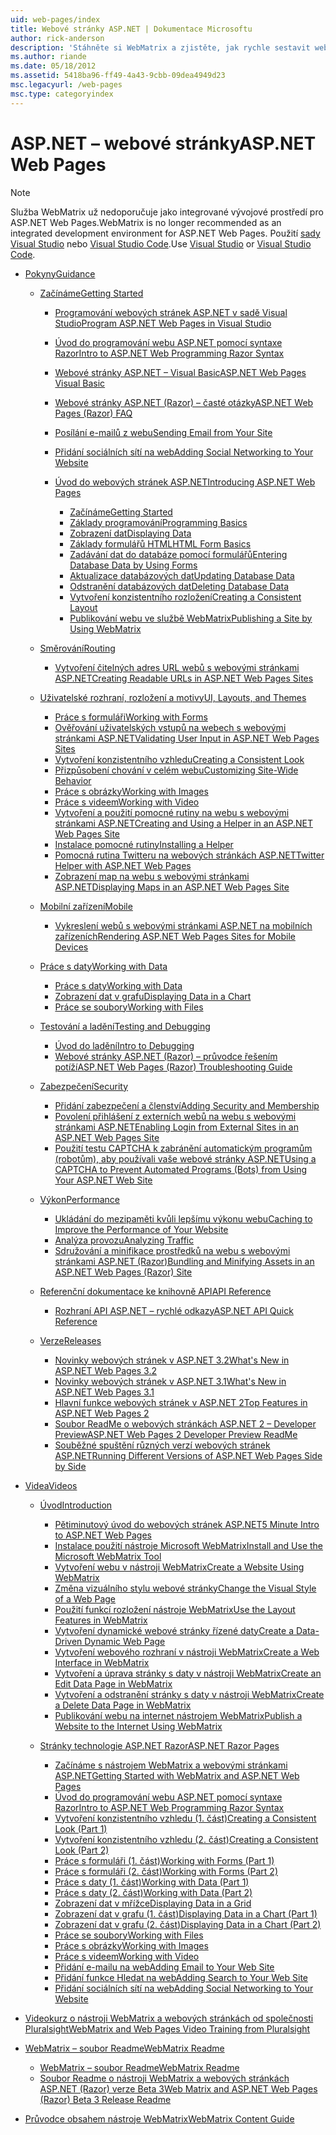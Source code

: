 ```yaml
---
uid: web-pages/index
title: Webové stránky ASP.NET | Dokumentace Microsoftu
author: rick-anderson
description: 'Stáhněte si WebMatrix a zjistěte, jak rychle sestavit webové stránky v jednoduchý způsob kombinování serverového kódu s HTML.'
ms.author: riande
ms.date: 05/18/2012
ms.assetid: 5418ba96-ff49-4a43-9cbb-09dea4949d23
msc.legacyurl: /web-pages
msc.type: categoryindex
---
```

<a name="aspnet-web-pages"></a><span data-ttu-id="7b002-103">ASP.NET – webové stránky</span><span class="sxs-lookup"><span data-stu-id="7b002-103">ASP.NET Web Pages</span></span>
====================

> [!NOTE] 
> <span data-ttu-id="7b002-104">Služba WebMatrix už nedoporučuje jako integrované vývojové prostředí pro ASP.NET Web Pages.</span><span class="sxs-lookup"><span data-stu-id="7b002-104">WebMatrix is no longer recommended as an integrated development environment for ASP.NET Web Pages.</span></span> <span data-ttu-id="7b002-105">Použití [sady Visual Studio](xref:aspnet/web-pages/overview/getting-started/program-asp-net-web-pages-in-visual-studio) nebo [Visual Studio Code](https://code.visualstudio.com/).</span><span class="sxs-lookup"><span data-stu-id="7b002-105">Use [Visual Studio](xref:aspnet/web-pages/overview/getting-started/program-asp-net-web-pages-in-visual-studio) or [Visual Studio Code](https://code.visualstudio.com/).</span></span>

- [<span data-ttu-id="7b002-106">Pokyny</span><span class="sxs-lookup"><span data-stu-id="7b002-106">Guidance</span></span>](overview/index.md)

    - [<span data-ttu-id="7b002-107">Začínáme</span><span class="sxs-lookup"><span data-stu-id="7b002-107">Getting Started</span></span>](overview/getting-started/index.md)

        - [<span data-ttu-id="7b002-108">Programování webových stránek ASP.NET v sadě Visual Studio</span><span class="sxs-lookup"><span data-stu-id="7b002-108">Program ASP.NET Web Pages in Visual Studio</span></span>](overview/getting-started/program-asp-net-web-pages-in-visual-studio.md)
        - [<span data-ttu-id="7b002-109">Úvod do programování webu ASP.NET pomocí syntaxe Razor</span><span class="sxs-lookup"><span data-stu-id="7b002-109">Intro to ASP.NET Web Programming Razor Syntax</span></span>](overview/getting-started/introducing-razor-syntax-c.md)
        - [<span data-ttu-id="7b002-110">Webové stránky ASP.NET – Visual Basic</span><span class="sxs-lookup"><span data-stu-id="7b002-110">ASP.NET Web Pages Visual Basic</span></span>](overview/getting-started/introducing-razor-syntax-vb.md)
        - [<span data-ttu-id="7b002-111">Webové stránky ASP.NET (Razor) – časté otázky</span><span class="sxs-lookup"><span data-stu-id="7b002-111">ASP.NET Web Pages (Razor) FAQ</span></span>](overview/getting-started/aspnet-web-pages-razor-faq.md)
        - [<span data-ttu-id="7b002-112">Posílání e-mailů z webu</span><span class="sxs-lookup"><span data-stu-id="7b002-112">Sending Email from Your Site</span></span>](overview/getting-started/11-adding-email-to-your-web-site.md)
        - [<span data-ttu-id="7b002-113">Přidání sociálních sítí na web</span><span class="sxs-lookup"><span data-stu-id="7b002-113">Adding Social Networking to Your Website</span></span>](overview/getting-started/13-adding-social-networking-to-your-web-site.md)
        - [<span data-ttu-id="7b002-114">Úvod do webových stránek ASP.NET</span><span class="sxs-lookup"><span data-stu-id="7b002-114">Introducing ASP.NET Web Pages</span></span>](overview/getting-started/introducing-aspnet-web-pages-2/index.md)

            - [<span data-ttu-id="7b002-115">Začínáme</span><span class="sxs-lookup"><span data-stu-id="7b002-115">Getting Started</span></span>](overview/getting-started/introducing-aspnet-web-pages-2/getting-started.md)
            - [<span data-ttu-id="7b002-116">Základy programování</span><span class="sxs-lookup"><span data-stu-id="7b002-116">Programming Basics</span></span>](overview/getting-started/introducing-aspnet-web-pages-2/intro-to-web-pages-programming.md)
            - [<span data-ttu-id="7b002-117">Zobrazení dat</span><span class="sxs-lookup"><span data-stu-id="7b002-117">Displaying Data</span></span>](overview/getting-started/introducing-aspnet-web-pages-2/displaying-data.md)
            - [<span data-ttu-id="7b002-118">Základy formulářů HTML</span><span class="sxs-lookup"><span data-stu-id="7b002-118">HTML Form Basics</span></span>](overview/getting-started/introducing-aspnet-web-pages-2/form-basics.md)
            - [<span data-ttu-id="7b002-119">Zadávání dat do databáze pomocí formulářů</span><span class="sxs-lookup"><span data-stu-id="7b002-119">Entering Database Data by Using Forms</span></span>](overview/getting-started/introducing-aspnet-web-pages-2/entering-data.md)
            - [<span data-ttu-id="7b002-120">Aktualizace databázových dat</span><span class="sxs-lookup"><span data-stu-id="7b002-120">Updating Database Data</span></span>](overview/getting-started/introducing-aspnet-web-pages-2/updating-data.md)
            - [<span data-ttu-id="7b002-121">Odstranění databázových dat</span><span class="sxs-lookup"><span data-stu-id="7b002-121">Deleting Database Data</span></span>](overview/getting-started/introducing-aspnet-web-pages-2/deleting-data.md)
            - [<span data-ttu-id="7b002-122">Vytvoření konzistentního rozložení</span><span class="sxs-lookup"><span data-stu-id="7b002-122">Creating a Consistent Layout</span></span>](overview/getting-started/introducing-aspnet-web-pages-2/layouts.md)
            - [<span data-ttu-id="7b002-123">Publikování webu ve službě WebMatrix</span><span class="sxs-lookup"><span data-stu-id="7b002-123">Publishing a Site by Using WebMatrix</span></span>](overview/getting-started/introducing-aspnet-web-pages-2/publishing.md)
    - [<span data-ttu-id="7b002-124">Směrování</span><span class="sxs-lookup"><span data-stu-id="7b002-124">Routing</span></span>](overview/routing/index.md)

        - [<span data-ttu-id="7b002-125">Vytvoření čitelných adres URL webů s webovými stránkami ASP.NET</span><span class="sxs-lookup"><span data-stu-id="7b002-125">Creating Readable URLs in ASP.NET Web Pages Sites</span></span>](overview/routing/creating-readable-urls-in-aspnet-web-pages-sites.md)
    - [<span data-ttu-id="7b002-126">Uživatelské rozhraní, rozložení a motivy</span><span class="sxs-lookup"><span data-stu-id="7b002-126">UI, Layouts, and Themes</span></span>](overview/ui-layouts-and-themes/index.md)

        - [<span data-ttu-id="7b002-127">Práce s formuláři</span><span class="sxs-lookup"><span data-stu-id="7b002-127">Working with Forms</span></span>](overview/ui-layouts-and-themes/4-working-with-forms.md)
        - [<span data-ttu-id="7b002-128">Ověřování uživatelských vstupů na webech s webovými stránkami ASP.NET</span><span class="sxs-lookup"><span data-stu-id="7b002-128">Validating User Input in ASP.NET Web Pages Sites</span></span>](overview/ui-layouts-and-themes/validating-user-input-in-aspnet-web-pages-sites.md)
        - [<span data-ttu-id="7b002-129">Vytvoření konzistentního vzhledu</span><span class="sxs-lookup"><span data-stu-id="7b002-129">Creating a Consistent Look</span></span>](overview/ui-layouts-and-themes/3-creating-a-consistent-look.md)
        - [<span data-ttu-id="7b002-130">Přizpůsobení chování v celém webu</span><span class="sxs-lookup"><span data-stu-id="7b002-130">Customizing Site-Wide Behavior</span></span>](overview/ui-layouts-and-themes/18-customizing-site-wide-behavior.md)
        - [<span data-ttu-id="7b002-131">Práce s obrázky</span><span class="sxs-lookup"><span data-stu-id="7b002-131">Working with Images</span></span>](overview/ui-layouts-and-themes/9-working-with-images.md)
        - [<span data-ttu-id="7b002-132">Práce s videem</span><span class="sxs-lookup"><span data-stu-id="7b002-132">Working with Video</span></span>](overview/ui-layouts-and-themes/10-working-with-video.md)
        - [<span data-ttu-id="7b002-133">Vytvoření a použití pomocné rutiny na webu s webovými stránkami ASP.NET</span><span class="sxs-lookup"><span data-stu-id="7b002-133">Creating and Using a Helper in an ASP.NET Web Pages Site</span></span>](overview/ui-layouts-and-themes/creating-and-using-a-helper-in-an-aspnet-web-pages-site.md)
        - [<span data-ttu-id="7b002-134">Instalace pomocné rutiny</span><span class="sxs-lookup"><span data-stu-id="7b002-134">Installing a Helper</span></span>](overview/ui-layouts-and-themes/installing-helpers.md)
        - [<span data-ttu-id="7b002-135">Pomocná rutina Twitteru na webových stránkách ASP.NET</span><span class="sxs-lookup"><span data-stu-id="7b002-135">Twitter Helper with ASP.NET Web Pages</span></span>](overview/ui-layouts-and-themes/twitter-helper.md)
        - [<span data-ttu-id="7b002-136">Zobrazení map na webu s webovými stránkami ASP.NET</span><span class="sxs-lookup"><span data-stu-id="7b002-136">Displaying Maps in an ASP.NET Web Pages Site</span></span>](overview/ui-layouts-and-themes/displaying-maps-in-an-aspnet-web-pages-site.md)
    - [<span data-ttu-id="7b002-137">Mobilní zařízení</span><span class="sxs-lookup"><span data-stu-id="7b002-137">Mobile</span></span>](overview/mobile/index.md)

        - [<span data-ttu-id="7b002-138">Vykreslení webů s webovými stránkami ASP.NET na mobilních zařízeních</span><span class="sxs-lookup"><span data-stu-id="7b002-138">Rendering ASP.NET Web Pages Sites for Mobile Devices</span></span>](overview/mobile/rendering-aspnet-web-pages-sites-for-mobile-devices.md)
    - [<span data-ttu-id="7b002-139">Práce s daty</span><span class="sxs-lookup"><span data-stu-id="7b002-139">Working with Data</span></span>](overview/data/index.md)

        - [<span data-ttu-id="7b002-140">Práce s daty</span><span class="sxs-lookup"><span data-stu-id="7b002-140">Working with Data</span></span>](overview/data/5-working-with-data.md)
        - [<span data-ttu-id="7b002-141">Zobrazení dat v grafu</span><span class="sxs-lookup"><span data-stu-id="7b002-141">Displaying Data in a Chart</span></span>](overview/data/7-displaying-data-in-a-chart.md)
        - [<span data-ttu-id="7b002-142">Práce se soubory</span><span class="sxs-lookup"><span data-stu-id="7b002-142">Working with Files</span></span>](overview/data/working-with-files.md)
    - [<span data-ttu-id="7b002-143">Testování a ladění</span><span class="sxs-lookup"><span data-stu-id="7b002-143">Testing and Debugging</span></span>](overview/testing-and-debugging/index.md)

        - [<span data-ttu-id="7b002-144">Úvod do ladění</span><span class="sxs-lookup"><span data-stu-id="7b002-144">Intro to Debugging</span></span>](overview/testing-and-debugging/introduction-to-debugging.md)
        - [<span data-ttu-id="7b002-145">Webové stránky ASP.NET (Razor) – průvodce řešením potíží</span><span class="sxs-lookup"><span data-stu-id="7b002-145">ASP.NET Web Pages (Razor) Troubleshooting Guide</span></span>](overview/testing-and-debugging/aspnet-web-pages-razor-troubleshooting-guide.md)
    - [<span data-ttu-id="7b002-146">Zabezpečení</span><span class="sxs-lookup"><span data-stu-id="7b002-146">Security</span></span>](overview/security/index.md)

        - [<span data-ttu-id="7b002-147">Přidání zabezpečení a členství</span><span class="sxs-lookup"><span data-stu-id="7b002-147">Adding Security and Membership</span></span>](overview/security/16-adding-security-and-membership.md)
        - [<span data-ttu-id="7b002-148">Povolení přihlášení z externích webů na webu s webovými stránkami ASP.NET</span><span class="sxs-lookup"><span data-stu-id="7b002-148">Enabling Login from External Sites in an ASP.NET Web Pages Site</span></span>](overview/security/enabling-login-from-external-sites-in-an-aspnet-web-pages-site.md)
        - [<span data-ttu-id="7b002-149">Použití testu CAPTCHA k zabránění automatickým programům (robotům), aby používali vaše webové stránky ASP.NET</span><span class="sxs-lookup"><span data-stu-id="7b002-149">Using a CAPTCHA to Prevent Automated Programs (Bots) from Using Your ASP.NET Web Site</span></span>](overview/security/using-a-catpcha-to-prevent-automated-programs-bots-from-using-your-aspnet-web-site.md)
    - [<span data-ttu-id="7b002-150">Výkon</span><span class="sxs-lookup"><span data-stu-id="7b002-150">Performance</span></span>](overview/performance-and-traffic/index.md)

        - [<span data-ttu-id="7b002-151">Ukládání do mezipaměti kvůli lepšímu výkonu webu</span><span class="sxs-lookup"><span data-stu-id="7b002-151">Caching to Improve the Performance of Your Website</span></span>](overview/performance-and-traffic/15-caching-to-improve-the-performance-of-your-website.md)
        - [<span data-ttu-id="7b002-152">Analýza provozu</span><span class="sxs-lookup"><span data-stu-id="7b002-152">Analyzing Traffic</span></span>](overview/performance-and-traffic/14-analyzing-traffic.md)
        - [<span data-ttu-id="7b002-153">Sdružování a minifikace prostředků na webu s webovými stránkami ASP.NET (Razor)</span><span class="sxs-lookup"><span data-stu-id="7b002-153">Bundling and Minifying Assets in an ASP.NET Web Pages (Razor) Site</span></span>](overview/performance-and-traffic/bundling-and-minifying-assets-in-an-aspnet-web-pages-razor-site.md)
    - [<span data-ttu-id="7b002-154">Referenční dokumentace ke knihovně API</span><span class="sxs-lookup"><span data-stu-id="7b002-154">API Reference</span></span>](overview/api-reference/index.md)

        - [<span data-ttu-id="7b002-155">Rozhraní API ASP.NET – rychlé odkazy</span><span class="sxs-lookup"><span data-stu-id="7b002-155">ASP.NET API Quick Reference</span></span>](overview/api-reference/asp-net-web-pages-api-reference.md)
    - [<span data-ttu-id="7b002-156">Verze</span><span class="sxs-lookup"><span data-stu-id="7b002-156">Releases</span></span>](overview/releases/index.md)

        - [<span data-ttu-id="7b002-157">Novinky webových stránek v ASP.NET 3.2</span><span class="sxs-lookup"><span data-stu-id="7b002-157">What's New in ASP.NET Web Pages 3.2</span></span>](overview/releases/whats-new-in-aspnet-web-pages-32.md)
        - [<span data-ttu-id="7b002-158">Novinky webových stránek v ASP.NET 3.1</span><span class="sxs-lookup"><span data-stu-id="7b002-158">What's New in ASP.NET Web Pages 3.1</span></span>](overview/releases/whats-new-aspnet-web-pages-31.md)
        - [<span data-ttu-id="7b002-159">Hlavní funkce webových stránek v ASP.NET 2</span><span class="sxs-lookup"><span data-stu-id="7b002-159">Top Features in ASP.NET Web Pages 2</span></span>](overview/releases/top-features-in-web-pages-2.md)
        - [<span data-ttu-id="7b002-160">Soubor ReadMe o webových stránkách ASP.NET 2 – Developer Preview</span><span class="sxs-lookup"><span data-stu-id="7b002-160">ASP.NET Web Pages 2 Developer Preview ReadMe</span></span>](overview/releases/aspnet-web-pages-2-developer-preview-readme.md)
        - [<span data-ttu-id="7b002-161">Souběžné spuštění různých verzí webových stránek ASP.NET</span><span class="sxs-lookup"><span data-stu-id="7b002-161">Running Different Versions of ASP.NET Web Pages Side by Side</span></span>](overview/releases/running-v1-and-v2-sites-side-by-side.md)
- [<span data-ttu-id="7b002-162">Videa</span><span class="sxs-lookup"><span data-stu-id="7b002-162">Videos</span></span>](videos/index.md)

    - [<span data-ttu-id="7b002-163">Úvod</span><span class="sxs-lookup"><span data-stu-id="7b002-163">Introduction</span></span>](videos/introduction/index.md)

        - [<span data-ttu-id="7b002-164">Pětiminutový úvod do webových stránek ASP.NET</span><span class="sxs-lookup"><span data-stu-id="7b002-164">5 Minute Intro to ASP.NET Web Pages</span></span>](videos/introduction/5-minute-introduction-to-aspnet-web-pages.md)
        - [<span data-ttu-id="7b002-165">Instalace použití nástroje Microsoft WebMatrix</span><span class="sxs-lookup"><span data-stu-id="7b002-165">Install and Use the Microsoft WebMatrix Tool</span></span>](videos/introduction/install-and-use-the-microsoft-webmatrix-tool.md)
        - [<span data-ttu-id="7b002-166">Vytvoření webu v nástroji WebMatrix</span><span class="sxs-lookup"><span data-stu-id="7b002-166">Create a Website Using WebMatrix</span></span>](videos/introduction/create-a-website-using-webmatrix.md)
        - [<span data-ttu-id="7b002-167">Změna vizuálního stylu webové stránky</span><span class="sxs-lookup"><span data-stu-id="7b002-167">Change the Visual Style of a Web Page</span></span>](videos/introduction/change-the-visual-style-of-a-web-page.md)
        - [<span data-ttu-id="7b002-168">Použití funkcí rozložení nástroje WebMatrix</span><span class="sxs-lookup"><span data-stu-id="7b002-168">Use the Layout Features in WebMatrix</span></span>](videos/introduction/use-the-layout-features-in-webmatrix.md)
        - [<span data-ttu-id="7b002-169">Vytvoření dynamické webové stránky řízené daty</span><span class="sxs-lookup"><span data-stu-id="7b002-169">Create a Data-Driven Dynamic Web Page</span></span>](videos/introduction/create-a-data-driven-dynamic-web-page.md)
        - [<span data-ttu-id="7b002-170">Vytvoření webového rozhraní v nástroji WebMatrix</span><span class="sxs-lookup"><span data-stu-id="7b002-170">Create a Web Interface in WebMatrix</span></span>](videos/introduction/create-a-web-interface-in-webmatrix.md)
        - [<span data-ttu-id="7b002-171">Vytvoření a úprava stránky s daty v nástroji WebMatrix</span><span class="sxs-lookup"><span data-stu-id="7b002-171">Create an Edit Data Page in WebMatrix</span></span>](videos/introduction/create-an-edit-data-page-in-webmatrix.md)
        - [<span data-ttu-id="7b002-172">Vytvoření a odstranění stránky s daty v nástroji WebMatrix</span><span class="sxs-lookup"><span data-stu-id="7b002-172">Create a Delete Data Page in WebMatrix</span></span>](videos/introduction/create-a-delete-data-page-in-webmatrix.md)
        - [<span data-ttu-id="7b002-173">Publikování webu na internet nástrojem WebMatrix</span><span class="sxs-lookup"><span data-stu-id="7b002-173">Publish a Website to the Internet Using WebMatrix</span></span>](videos/introduction/publish-a-website-to-the-internet-using-webmatrix.md)
    - [<span data-ttu-id="7b002-174">Stránky technologie ASP.NET Razor</span><span class="sxs-lookup"><span data-stu-id="7b002-174">ASP.NET Razor Pages</span></span>](videos/aspnet-razor-pages/index.md)

        - [<span data-ttu-id="7b002-175">Začínáme s nástrojem WebMatrix a webovými stránkami ASP.NET</span><span class="sxs-lookup"><span data-stu-id="7b002-175">Getting Started with WebMatrix and ASP.NET Web Pages</span></span>](videos/aspnet-razor-pages/getting-started-with-webmatrix-and-aspnet-web-pages.md)
        - [<span data-ttu-id="7b002-176">Úvod do programování webu ASP.NET pomocí syntaxe Razor</span><span class="sxs-lookup"><span data-stu-id="7b002-176">Intro to ASP.NET Web Programming Razor Syntax</span></span>](videos/aspnet-razor-pages/introduction-to-aspnet-web-programming-using-the-razor-syntax.md)
        - [<span data-ttu-id="7b002-177">Vytvoření konzistentního vzhledu (1. část)</span><span class="sxs-lookup"><span data-stu-id="7b002-177">Creating a Consistent Look (Part 1)</span></span>](videos/aspnet-razor-pages/creating-a-consistent-look-part-1.md)
        - [<span data-ttu-id="7b002-178">Vytvoření konzistentního vzhledu (2. část)</span><span class="sxs-lookup"><span data-stu-id="7b002-178">Creating a Consistent Look (Part 2)</span></span>](videos/aspnet-razor-pages/creating-a-consistent-look-part-2.md)
        - [<span data-ttu-id="7b002-179">Práce s formuláři (1. část)</span><span class="sxs-lookup"><span data-stu-id="7b002-179">Working with Forms (Part 1)</span></span>](videos/aspnet-razor-pages/working-with-forms-part-1.md)
        - [<span data-ttu-id="7b002-180">Práce s formuláři (2. část)</span><span class="sxs-lookup"><span data-stu-id="7b002-180">Working with Forms (Part 2)</span></span>](videos/aspnet-razor-pages/working-with-forms-part-2.md)
        - [<span data-ttu-id="7b002-181">Práce s daty (1. část)</span><span class="sxs-lookup"><span data-stu-id="7b002-181">Working with Data (Part 1)</span></span>](videos/aspnet-razor-pages/working-with-data-part-1.md)
        - [<span data-ttu-id="7b002-182">Práce s daty (2. část)</span><span class="sxs-lookup"><span data-stu-id="7b002-182">Working with Data (Part 2)</span></span>](videos/aspnet-razor-pages/working-with-data-part-2.md)
        - [<span data-ttu-id="7b002-183">Zobrazení dat v mřížce</span><span class="sxs-lookup"><span data-stu-id="7b002-183">Displaying Data in a Grid</span></span>](videos/aspnet-razor-pages/displaying-data-in-a-grid.md)
        - [<span data-ttu-id="7b002-184">Zobrazení dat v grafu (1. část)</span><span class="sxs-lookup"><span data-stu-id="7b002-184">Displaying Data in a Chart (Part 1)</span></span>](videos/aspnet-razor-pages/displaying-data-in-a-chart-part-1.md)
        - [<span data-ttu-id="7b002-185">Zobrazení dat v grafu (2. část)</span><span class="sxs-lookup"><span data-stu-id="7b002-185">Displaying Data in a Chart (Part 2)</span></span>](videos/aspnet-razor-pages/displaying-data-in-a-chart-part-2.md)
        - [<span data-ttu-id="7b002-186">Práce se soubory</span><span class="sxs-lookup"><span data-stu-id="7b002-186">Working with Files</span></span>](videos/aspnet-razor-pages/working-with-files.md)
        - [<span data-ttu-id="7b002-187">Práce s obrázky</span><span class="sxs-lookup"><span data-stu-id="7b002-187">Working with Images</span></span>](videos/aspnet-razor-pages/working-with-images.md)
        - [<span data-ttu-id="7b002-188">Práce s videem</span><span class="sxs-lookup"><span data-stu-id="7b002-188">Working with Video</span></span>](videos/aspnet-razor-pages/working-with-video.md)
        - [<span data-ttu-id="7b002-189">Přidání e-mailu na web</span><span class="sxs-lookup"><span data-stu-id="7b002-189">Adding Email to Your Web Site</span></span>](videos/aspnet-razor-pages/adding-email-to-your-web-site.md)
        - [<span data-ttu-id="7b002-190">Přidání funkce Hledat na web</span><span class="sxs-lookup"><span data-stu-id="7b002-190">Adding Search to Your Web Site</span></span>](videos/aspnet-razor-pages/adding-search-to-your-web-site.md)
        - [<span data-ttu-id="7b002-191">Přidání sociálních sítí na web</span><span class="sxs-lookup"><span data-stu-id="7b002-191">Adding Social Networking to Your Website</span></span>](videos/aspnet-razor-pages/adding-social-networking-to-your-website.md)
- [<span data-ttu-id="7b002-192">Videokurz o nástroji WebMatrix a webových stránkách od společnosti Pluralsight</span><span class="sxs-lookup"><span data-stu-id="7b002-192">WebMatrix and Web Pages Video Training from Pluralsight</span></span>](pluralsight.md)
- [<span data-ttu-id="7b002-193">WebMatrix – soubor Readme</span><span class="sxs-lookup"><span data-stu-id="7b002-193">WebMatrix Readme</span></span>](readme/index.md)

    - [<span data-ttu-id="7b002-194">WebMatrix – soubor Readme</span><span class="sxs-lookup"><span data-stu-id="7b002-194">WebMatrix Readme</span></span>](readme/overview.md)
    - [<span data-ttu-id="7b002-195">Soubor Readme o nástroji WebMatrix a webových stránkách ASP.NET (Razor) verze Beta 3</span><span class="sxs-lookup"><span data-stu-id="7b002-195">Web Matrix and ASP.NET Web Pages (Razor) Beta 3 Release Readme</span></span>](readme/beta3.md)
- [<span data-ttu-id="7b002-196">Průvodce obsahem nástroje WebMatrix</span><span class="sxs-lookup"><span data-stu-id="7b002-196">WebMatrix Content Guide</span></span>](content-guide.md)

